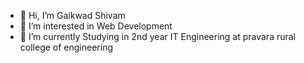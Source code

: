 - 👋 Hi, I’m Gaikwad Shivam
- 👀 I’m interested in Web Development
- 🌱 I’m currently Studying in 2nd year IT Engineering at pravara rural college of engineering
  

<!---
GaikwadShiva/GaikwadShiva is a ✨ special ✨ repository because its `README.md` (this file) appears on your GitHub profile.
You can click the Preview link to take a look at your changes.
--->
